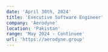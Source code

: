 ```yaml
---
date: 'April 30th, 2024'
title: 'Executive Software Engineer'
company: 'Aerodyne'
location: 'Pakistan'
range: 'May 2024 - Continuee'
url: 'https://aerodyne.group'
---
```

